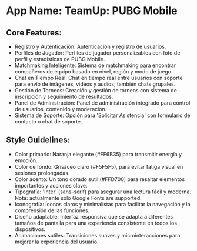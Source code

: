 # **App Name**: TeamUp: PUBG Mobile

## Core Features:

- Registro y Autenticación: Autenticación y registro de usuarios.
- Perfiles de Jugador: Perfiles de jugador personalizables con foto de perfil y estadísticas de PUBG Mobile.
- Matchmaking Inteligente: Sistema de matchmaking para encontrar compañeros de equipo basado en nivel, región y modo de juego.
- Chat en Tiempo Real: Chat en tiempo real entre usuarios con soporte para envío de imágenes, videos y audios; también chats grupales.
- Gestión de Torneos: Creación y gestión de torneos con sistema de inscripción y seguimiento de resultados.
- Panel de Administración: Panel de administración integrado para control de usuarios, contenido y moderación.
- Sistema de Soporte: Opción para 'Solicitar Asistencia' con formulario de contacto o chat de soporte.

## Style Guidelines:

- Color primario: Naranja elegante (#FF6B35) para transmitir energía y emoción.
- Color de fondo: Grisáceo claro (#F5F5F5), para evitar fatiga visual en sesiones prolongadas.
- Color acento: Un tono dorado sutil (#FFD700) para resaltar elementos importantes y acciones clave.
- Tipografía: 'Inter' (sans-serif) para asegurar una lectura fácil y moderna. Nota: actualmente solo Google Fonts are supported.
- Iconografía: Íconos claros y minimalistas para facilitar la navegación y la comprensión de las funciones.
- Diseño adaptable: Interfaz responsiva que se adapta a diferentes tamaños de pantalla para una experiencia consistente en todos los dispositivos.
- Animaciones sutiles: Transiciones suaves y microinteracciones para mejorar la experiencia del usuario.